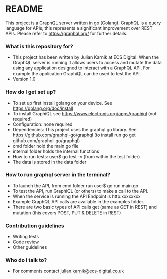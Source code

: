 # README #

This project is a GraphQL server written in go (Golang). GraphQL is a query language for APIs, this represents a significant improvement over REST APIs. Please refer to https://graphql.org/ for further details.


### What is this repository for? ###

* This project has been written by Julian Karnik at ECS Digital. When the GraphQL server is running it allows users to access and mutate the data using any application designed to interact with a GraphQL API. For example the application GraphiQL can be used to test the API.
* Version 1.0

### How do I get set up? ###

* To set up first install golang on your device. See https://golang.org/doc/install
* To install GraphiQL see https://www.electronjs.org/apps/graphiql (not required)
* Configuration: none required
* Dependencies: This project uses the graphql go library. See https://github.com/graphql-go/graphql (to install run go get github.com/graphql-go/graphql) 
* cmd folder hold the main.go file
* internal folder holds the internal functions
* How to run tests: user$ go test -v (from within the test folder)
* The data is stored in the data folder

### How to run graphql server in the terminal? ###

* To launch the API, from cmd folder run user$ go run main.go
* To test the API, run GraphiQL (or others) to make a call to the API.
* When the service is running the API Endpoint is http:xxxxxxxx
* Example GraphQL API calls are available in the examples folder.
* There are two basic types of API calls get (same as GET in REST) and mutation (this covers POST, PUT & DELETE in REST)


### Contribution guidelines ###

* Writing tests
* Code review
* Other guidelines

### Who do I talk to? ###

* For comments contact julian.karnik@ecs-digital.co.uk
